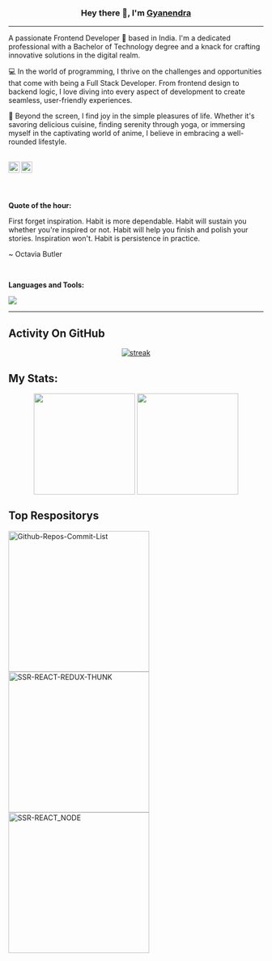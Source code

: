 <h3 align="center">Hey there 👋, I'm <a href="https://github.com/officialgyanendra">Gyanendra</a></h3>

<hr/>

<p align="left">A passionate Frontend Developer 🚀 based in India. I'm a dedicated professional with a Bachelor of Technology degree and a knack for crafting innovative solutions in the digital realm.</p>

<p align="left">💻 In the world of programming, I thrive on the challenges and opportunities that come with being a Full Stack Developer. From frontend design to backend logic, I love diving into every aspect of development to create seamless, user-friendly experiences.</p>

<p align="left">🌟 Beyond the screen, I find joy in the simple pleasures of life. Whether it's savoring delicious cuisine, finding serenity through yoga, or immersing myself in the captivating world of anime, I believe in embracing a well-rounded lifestyle.</p>

<br/>
<a href="https://www.linkedin.com/in/gyanendrakumar92/">
  <img align="left" alt="LinkdeIN" width="22px" src="https://upload.wikimedia.org/wikipedia/commons/thumb/c/ca/LinkedIn_logo_initials.png/600px-LinkedIn_logo_initials.png" />
</a>
<a href="https://leetcode.com/u/user4102Vr/">
  <img align="left" alt="leetcode" width="22px" src="https://assets.leetcode.com/static_assets/public/images/LeetCode_logo_rvs.png" />
</a>
<br/>
<br/>

<pre>

</pre>

**Quote of the hour:**

First forget inspiration. Habit is more dependable. Habit will sustain you whether you're inspired or not. Habit will help you finish and polish your stories. Inspiration won't. Habit is persistence in practice.

~ Octavia Butler
<pre>

</pre>
**Languages and Tools:**  

<p align="left">
  <img src="https://skillicons.dev/icons?i=js,typescript,react,redux,express,nodejs,vscode,github,css,html,tailwind,bootstrap,reactstrap,,jest,npm,yarn,ubuntu,linux,vite,webpack,babel,git,figma,jenkins" />
</p>

<hr/>

## Activity On GitHub

<p align="center">
  <a href="https://github.com/Thinkright20">      
<img title="stats" alt="streak" src="https://github-readme-streak-stats.herokuapp.com/?user=Amir1411&theme=dark&hide_border=true&stroke=f53b3b"/>
</a> 
</p>

## My Stats:
<p align="center">
<img align="center" height="200px" src="https://github-readme-stats.vercel.app/api?username=officialgyanendra&hide_border=true&show_icons=true&count_private=true&theme=gruvbox&bg_color=151515">
<img align="center" height="200px" src="https://github-readme-stats.vercel.app/api/top-langs/?username=officialgyanendra&hide_border=true&show_icons=true&theme=gruvbox&bg_color=151515" />
</p>

## Top Respositorys
  <p align="left">
     <a href="https://github.com/officialgyanendra/Github-Repos-Commit-List"><img width="278" src="https://denvercoder1-github-readme-stats.vercel.app/api/pin/?username=officialgyanendra/Github-Repos-Commit-List&theme=react&bg_color=1F222E&title_color=F8D866&hide_border=true&icon_color=F8D866&show_icons=false" alt="Github-Repos-Commit-List"></a>
    <a href="https://github.com/officialgyanendra/SSR-REACT-REDUX-THUNK"><img width="278" src="https://denvercoder1-github-readme-stats.vercel.app/api/pin/?username=officialgyanendra/SSR-REACT-REDUX-THUNK&theme=react&bg_color=1F222E&title_color=F8D866&hide_border=true&icon_color=F8D866&show_icons=false" alt="SSR-REACT-REDUX-THUNK"></a>
   <a href="https://github.com/officialgyanendra/SSR-REACT_NODE"><img width="278" src="https://denvercoder1-github-readme-stats.vercel.app/api/pin/?username=officialgyanendra/SSR-REACT_NODE&theme=react&bg_color=1F222E&title_color=F8D866&hide_border=true&icon_color=F8D866&show_icons=false" alt="SSR-REACT_NODE"></a>
  </p>
 
<br/>
